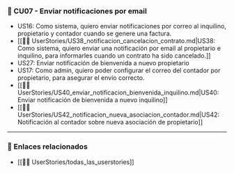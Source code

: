 ### 🔸 CU07 - Enviar notificaciones por email

- US16: Como sistema, quiero enviar notificaciones por correo al inquilino, propietario y contador cuando se genere una factura.
- [[🧑‍💻 UserStories/US38_notificacion_cancelacion_contrato.md|US38: Como sistema, quiero enviar una notificación por email al propietario e inquilino, para informarles cuando un contrato ha sido cancelado.]]
- US27: Enviar notificación de bienvenida a nuevo propietario
- US17: Como admin, quiero poder configurar el correo del contador por propietario, para asegurar el envío correcto.
- [[🧑‍💻 UserStories/US40_enviar_notificacion_bienvenida_inquilino.md|US40: Enviar notificación de bienvenida a nuevo inquilino]]
- [[🧑‍💻 UserStories/US42_notificacion_nueva_asociacion_contador.md|US42: Notificación al contador sobre nueva asociación de propietario]]

---

### 📎 Enlaces relacionados
- [[🧑‍💻 UserStories/todas_las_userstories]]